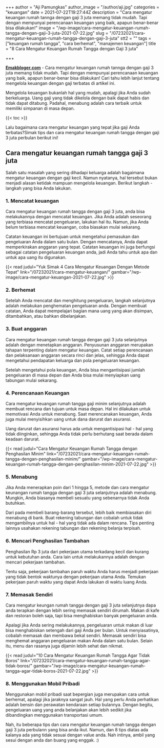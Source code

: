 +++
author = "Aji Pamungkas"
author_image = "/author/aji.jpg"
categories = "keuangan"
date = 2021-07-22T19:27:44Z
description = "Cara mengatur keuangan rumah tannga dengan gaji 3 juta memang tidak mudah. Tapi dengan mempunyai perencanaan keuangan yang baik, apapun benar-benar bisa dilakukan!"
image = "/wp-image/cara-mengatur-keuangan-rumah-tangga-dengan-gaji-3-juta-2021-07-22.jpg"
slug = "/07232021/cara-mengatur-keuangan-rumah-tangga-dengan-gaji-3-juta"
stt2 = ""
tags = ["keuangan rumah tangga", "cara berhemat", "manajemen keuangan"]
title = "8 Cara Mengatur Keuangan Rumah Tangga dengan Gaji 3 juta"

+++

[**Emakbloger.com**](/) - Cara mengatur keuangan rumah tannga dengan gaji 3 juta memang tidak mudah. Tapi dengan mempunyai perencanaan keuangan yang baik, apapun benar-benar bisa dilakukan! Cari tahu lebih lanjut tentang mengelola keuangan dengan gaji terbatas di artikel ini.

Mengelola keuangan bukanlah hal yang mudah, apalagi jika Anda sudah berkeluarga. Uang gaji yang tidak dikelola dengan baik dapat habis dan tidak dapat ditabung. Padahal, menabung adalah cara terbaik untuk memiliki simpanan di masa depan.

{{< toc >}}

Lalu bagaimana cara mengatur keuangan yang tepat jika gaji Anda terbatas?Simak tips dan cara mengatur keuangan rumah tangga dengan gaji 3 juta perbulan berikut ini!

## Cara mengatur keuangan rumah tangga gaji 3 juta

Salah satu masalah yang sering dihadapi keluarga adalah bagaimana mengatur keuangan dengan gaji kecil. Namun nyatanya, hal tersebut bukan menjadi alasan ketidak mampuan mengelola keuangan. Berikut langkah - langkah yang bisa Anda lakukan.

### 1. Mencatat keuangan

Cara mengatur keuangan rumah tangga dengan gaji 3 juta, anda bisa melakukannya dengan mencatat keuangan. Jika Anda adalah seseorang yang terbiasa mencatat pengeluaran, lakukan hal itu. Namun, jika Anda belum terbiasa mencatat keuangan, coba biasakan mulai sekarang.

Catatan keuangan ini bertujuan untuk mengetahui pemasukan dan pengeluaran Anda dalam satu bulan. Dengan mencatanya, Anda dapat memperkirakan anggaran yang tepat. Catatan keuangan ini juga berfungsi sebagai catatan pengeluaran keuangan anda, jadi Anda tahu untuk apa dan untuk apa uang itu digunakan.

{{< read judul="Yuk Simak 4 Cara Mengatur Keuangan Dengan Metode Tepat" link="/07232021/cara-mengatur-keuangan/" gambar="/wp-image/cara-mengatur-keuangan-2021-07-22.jpg" >}}

### 2. Berhemat

Setelah Anda mencatat dan menghitung pengeluaran, langkah selanjutnya adalah melakukan penghematan pengeluaran anda. Dengan membuat catatan, Anda dapat mempelajari bagian mana uang yang akan disimpan, ditambahkan, atau bahkan dibelanjakan.

### 3. Buat anggaran

Cara mengatur keuangan rumah tangga dengan gaji 3 juta selanjutnya adalah dengan menetapkan anggaran. Penyusunan anggaran merupakan tahapan terpenting dalam mengatur keuangan. Catat setiap perencanaan dan pelaksanaan anggaran secara rinci dan jelas, sehingga Anda dapat mengetahui pendapatan keluarga dan pola pengeluaran keuangan.

Setelah mengetahui pola keuangan, Anda bisa mengantisipasi jumlah pengeluaran di masa depan dan Anda bisa mulai menyiapkan uang tabungan mulai sekarang.

### 4. Perencanaan Keuangan

Cara mengatur keuangan rumah tangga gaji minim selanjutnya adalah membuat rencana dan tujuan untuk masa depan. Hal ini dilakukan untuk memotivasi Anda untuk menabung. Saat merencanakan keuangan, Anda juga mulai menyisihkan uang untuk dana darurat dan asuransi.

Uang darurat dan asuransi harus ada untuk mengantisipasi hal - hal yang tidak diinginkan, sehingga Anda tidak perlu berhutang saat berada dalam keadaan darurat.

{{< read judul="Cara Mengatur Keuangan Rumah Tangga dengan Penghasilan Minim" link="/07232021/cara-mengatur-keuangan-rumah-tangga-dengan-penghasilan-minim/" gambar="/wp-image/cara-mengatur-keuangan-rumah-tangga-dengan-penghasilan-minim-2021-07-22.jpg" >}}

### 5. Menabung

Jika Anda menerapkan poin dari 1 hingga 5, metode dan cara mengatur keunangan rumah tangga dengan gaji 3 juta selanjutnya adalah menabung. Mungkin, Anda biasanya membeli sesuatu yang sebenarnya tidak Anda butuhkan.

Dari pada membeli barang-barang tersebut, lebih baik membiasakan diri menabung di bank. Buat rekening tabungan dan cobalah untuk tidak mengambilnya untuk hal - hal yang tidak ada dalam rencana. Tips penting lainnya usahakan rekening tabungan dan rekening belanja terpisah.

### 6. Mencari Penghasilan Tambahan

Penghasilan Rp 3 juta dari pekerjaan utama terkadang kecil dan kurang untuk kebutuhan anda. Cara lain untuk melakukannya adalah dengan mencari pekerjaan tambahan.

Tentu saja, pekerjaan tambahan paruh waktu Anda harus menjadi pekerjaan yang tidak bentok waktunya dengan pekerjaan utama Anda. Temukan pekerjaan paruh waktu yang dapat Anda lakukan di waktu luang Anda.

### 7. Memasak Sendiri

Cara mengatur keungan rumah tangga dengan gaji 3 juta selanjutnya dapa anda terapkan dengan lebih sering memasak sendiri dirumah. Makan di kafe dan restoran boleh saja, tapi bisa menghabiskan banyak pengeluaran anda.

Apalagi jika Anda sering melakukannya, pengeluaran untuk makan di luar bisa menghabiskan setengah dari gaji Anda per bulan. Untuk menyiasatinya, cobalah memasak dan membawa bekal sendiri. Memasak sendiri bisa menghemat anggaran pengeluaran makan Anda dalam satu bulan. Selain itu, menu dan rasanya juga dijamin lebih sehat dan nikmat.

{{< read judul="10 Cara Mengatur Keuangan Rumah Tangga Agar Tidak Boros" link="/07232021/cara-mengatur-keuangan-rumah-tangga-agar-tidak-boros/" gambar="/wp-image/cara-mengatur-keuangan-rumah-tangga-agar-tidak-boros-2021-07-22.jpg" >}}

### 8. Menggunakan Mobil Pribadi

Menggunakan mobil pribadi saat bepergian juga merupakan cara untuk berhemat, apalagi jika jaraknya sangat jauh. Hal yang perlu Anda perhatikan adalah bensin dan perawatan kendaraan setiap bulannya. Dengan begitu, pengeluaran uang yang anda belanjakan akan lebih sedikit jika dibandingkan menggunakan transportasi umum.

Nah, itu beberapa tips dan cara mengatur keuangan rumah tangga dengan gaji 3 juta perbulann yang bisa anda ikut. Namun, dan 8 tips diatas ada kalanya ada yang tidak sesuai dengan value anda. Nah intinya, ambil yang sesui dengan anda dan buang yang enggak. :)
